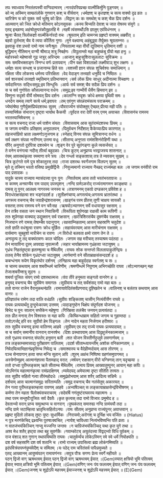 

  
तपः स्वाध्याय निरतंतपस्वी वाग्विदाम्वरम् ।नारदंपरिपप्रच्छ वाल्मीकिर्मुनि पुङ्गवम्  ॥   
को म्व् अस्मिन् साम्प्रतंलोके गुणवान् कश् च वीर्यवान् ।धर्मज्ञश् च कृतज्ञश् च सत्य वाक्यो दृढ व्रतः  ॥   
चारित्रेण च को युक्तः सर्व भूतेषु को हितः ।विद्वान् कः कः समर्थश् च कश् चैक प्रिय दर्शनः  ॥   
आत्मवान् को जित क्रोधो मतिमान् कोऽनसूयकः ।कस्य बिभ्यति देवाश् च जात रोषस्य संयुगे  ॥   
एतद् इच्छाम्य् अहंश्रोतुम्परंकौतूहलंहि मे ।महर्षे त्वंसमर्थोऽसि ज्ञातुम् एवंविधंनरम्  ॥   
श्रुत्वा चैतत् त्रिलोकज्ञो वाल्मीकेर्नारदो वचः ।श्रूयताम् इति चामन्त्र्य प्रहृष्टो वाक्यम् अब्रवीत्  ॥   
बहवो दुर्लभाश् चैव ये त्वया कीर्तिता गुणाः ।मुने वक्ष्याम्य् अहंबुद्ध्वा तैर्युक्तः श्रूयताम्नरः  ॥   
इक्ष्वाकु वंश प्रभवो रामो नाम जनैःश्रुतः ।नियतात्मा महा वीर्यो द्युतिमान् धृतिमान् वशी  ॥   
बुद्धिमान् नीतिमान् वाग्मी श्रीमाञ् शत्रु निबर्हणः ।विपुलाम्सो महा बाहुष्कंबु ग्रीवो महा हनुः  ॥   
महोरस्को महेष्वासो गूढ जत्रुर् अरिन्दमः ।आजानु बाहुःसुशिराःसुललाटः सुविक्रमः  ॥   
समः समविभक्ताङ्गः स्निग्ध वर्णः प्रतापवान् ।पीन वक्षा विशालाक्षो लक्ष्मीवाञ् शुभ लक्षणः  ॥   
धर्मज्ञः सत्य सन्धश् च प्रजानाम्च हिते रतः ।यशस्वी ज्ञान संपन्नः शुचिर्वश्यः समाधिमान्  ॥   
रक्षिता जीव लोकस्य धर्मस्य परिरक्षिता ।वेद वेदाङ्ग तत्त्वज्ञो धनुर्वेदे च निष्ठितः  ॥   
सर्व शास्त्रार्थ तत्त्वज्ञो स्मृतिमान् प्रतिभानवान् ।सर्व लोक प्रियः साधुर् अदीनात्मा विचक्षणः  ॥   
सर्वदाभिगतः सद्भिःसमुद्र;इव सिन्धुभिः ।आर्यः सर्व समश् चैव सदैक प्रिय दर्शनः  ॥   
स च सर्व गुणोपेतः कौसल्यानन्द वर्धनः ।समुद्र;इव गाम्भीर्ये धैर्येण हिमवान् इव  ॥   
विष्णुना सदृशो वीर्ये सोमवत् प्रिय दर्शनः ।कालाग्नि सदृशः क्रोधे क्षमया पृथिवी समः  ॥   
धनदेन समस् त्यागे सत्ये धर्म;इवापरः ।तम् एवंगुण संपन्नंरामंसत्य पराक्रमम्  ॥   
ज्येष्ठंश्रेष्ठ गुणैर्युक्तंप्रियंदशरथः सुतम् ।यौवराज्येन संयोक्तुम् ऐच्छत् प्रीत्या मही पतिः  ॥   
तस्याभिषेक संभारान् दृष्ट्वा भार्याथ कैकयी ।पूर्वंदत्त वरा देवी वरम् एनम् अयाचत ।विवासनंच रामस्य भरतस्याभिषेचनम्  ॥   
स सत्य वचनाद् राजा धर्म पाशेन संयतः ।विवासयाम् आस सुतंरामंदशरथः प्रियम्  ॥   
स जगाम वनंवीरः प्रतिज्ञाम् अनुपालयन् ।पितुर्वचन निर्देशात् कैकेय्याःप्रिय कारणात्  ॥   
तंव्रजन्तंप्रियो भ्राता लक्ष्मणोऽनुजगाम ह ।स्नेहाद् विनय संपन्नः सुमित्रानन्द वर्धनः  ॥   
सर्व लक्षण संपन्ना नारीणाम् उत्तमा वधूः ।सीताप्य् अनुगता रामंशशिनंरोहिणी यथा  ॥   
पौरैर् अनुगतो दूरंपित्रा दशरथेन च ।शृङ्ग वेर पुरे सूतंगङ्गा कूले व्यसर्जयत्  ॥   
ते वनेन वनंगत्वा नदीस् तीर्त्वा बहूदकाः ।चित्र कूटम् अनुप्राप्य भरद्वाजस्य शासनात्  ॥   
रंयम् आवसथंकृत्वा रममाणा वने त्रयः ।देव गन्धर्व सङ्काशास् तत्र ते म्यवसन् सुखम्  ॥   
चित्र कूटंगते रामे पुत्र शोकातुरस् तदा ।राजा दशरथः स्वर्गंजगाम विलपन् सुतम्  ॥   
मृते तु तस्मिन् भरतो वसिष्ठ प्रमुखैर्द्विजैः ।नियुज्यमानो राज्याय नैच्छद् राज्यंमहा बलः ।स जगाम वनंवीरो राम पाद प्रसादकः  ॥   
पादुके चास्य राज्याय म्यासंदत्त्वा पुनः पुनः ।निवर्तयाम् आस ततो भरतंभरताग्रजः  ॥   
स कामम् अनवाप्यैव राम पादाव् उपस्पृशन् ।नन्दि ग्रामेऽकरोद् राज्यंरामागमन काङ्क्षया  ॥   
रामस् तु पुनर् आलक्ष्य नागरस्य जनस्य च ।तत्रागमनम् एकाग्रे दण्डकान् प्रविवेश ह  ॥   
विराधंराक्षसंहत्वा शर भङ्गंददर्श ह ।सुतीक्ष्णंचाप्य् अगस्त्यंच;अगस्त्य भ्रातरंतथा  ॥   
अगस्त्य वचनाच् चैव जग्राहैन्द्रंशरासनम् ।खड्गंच परम प्रीतस् तूणी चाक्षय सायकौ  ॥   
वसतस् तस्य रामस्य वने वन चरैःसह ।ऋषयोऽभ्यागमन् सर्वे वधायासुर रक्षसाम्  ॥   
तेन तत्रैव वसता जन स्थान निवासिनी ।विरूपिता शूर्पणखा राक्षसी काम रूपिणी  ॥   
ततः शूर्पणखा वाक्याद् उद्युक्तान् सर्व राक्षसान् ।खरंत्रिशिरसंचैव दूषणंचैव राक्षसम्  ॥   
निजघान रणे रामस् तेषाम्चैव पदानुगान् ।रक्षसाम्निहताम्य् आसन् सहस्राणि चतुर्दश  ॥   
ततो ज्ञाति वधंश्रुत्वा रावणः क्रोध मूर्छितः ।सहायंवरयाम् आस मारीचंनाम राक्षसम्  ॥   
वार्यमाणः सुबहुशो मारीचेन स रावणः ।न विरोधो बलवता क्षमो रावण तेन ते  ॥   
अनादृत्य तु तद् वाक्यंरावणः काल चोदितः ।जगाम सह मरीचस् तस्याश्रम पदंतदा  ॥   
तेन मायाविना दूरम् अपवाह्य नृपात्मजौ ।जहार भार्याम्रामस्य गृध्रंहत्वा जटायुषम्  ॥   
गृध्रंच निहतंदृष्ट्वा हृताम्श्रुत्वा च मैथिलीम् ।राघवः शोक सन्तप्तो विललापाकुलेन्द्रियः  ॥   
ततस् तेनैव शोकेन गृध्रंदग्ध्वा जटायुषम् ।मार्गमाणो वने सीताम्राक्षसंसन्ददर्श ह  ॥   
कबन्धंनाम रूपेण विकृतंघोर दर्शनम् ।तंनिहत्य महा बाहुर्ददाह स्वर्गतश् च सः  ॥   
स चास्य कथयाम् आस शबरीम्धर्म चारिणीम् ।श्रमणीम्धर्म निपुणाम् अभिगच्छेति राघव ।सोऽभ्यगच्छन् महा तेजाःशबरीम्शत्रु सूदनः  ॥   
शबर्या पूजितः संयग् रामो दशरथात्मजः ।पंपा तीरे हनुमता सङ्गतो वानरेण ह  ॥   
हनुमद् वचनाच् चैव सुग्रीवेण समागतः ।सुग्रीवाय च तत् सर्वंशंसद् रामो महा बलः  ॥   
ततो वानर राजेन वैरानुकथनंप्रति ।रामायावेदितंसर्वंप्रणयाद् दुह्खितेन च ।वालिनश् च बलंतत्र कथयाम् आस वानरः  ॥   
प्रतिज्ञातंच रामेण तदा वालि वधंप्रति ।सुग्रीवः शङ्कितश् चासीन् नित्यंवीर्येण राघवे  ॥   
राघवः प्रत्ययार्थंतु दुन्दुभेःकायम् उत्तमम् ।पादाङ्गुष्ठेन चिक्षेप संपूर्णंदश योजनम्  ॥   
बिभेद च पुनः सालान् सप्तैकेन महेषुणा ।गिरिम्रसा तलंचैव जनयन् प्रत्ययंतदा  ॥   
ततः प्रीत मनास् तेन विश्वस्तः स महा कपिः ।किष्किन्धाम्राम सहितो जगाम च गुहाम्तदा  ॥   
ततोऽगर्जद्द् हरि वरः सुग्रीवो हेम पिङ्गलः ।तेन नादेन महता निर्जगाम हरीश्वरः  ॥   
ततः सुग्रीव वचनाद्द् हत्वा वालिनम् आहवे ।सुग्रीवम् एव तद् राज्ये राघवः प्रत्यपादयत्  ॥   
स च सर्वान् समानीय वानरान् वानरर्षभः ।दिशः प्रस्थापयाम् आस दिदृक्षुर्जनकात्मजाम्  ॥   
ततो गृध्रस्य वचनात् संपातेर् हनुमान् बली ।शत योजन विस्तीर्णंपुप्लुवे लवणार्णवम्  ॥   
तत्र लङ्काम्समासाद्य पुरीम्रावण पालिताम् ।ददर्श सीताम्ध्यायन्तीम् अशोक वनिकाम्गताम्  ॥   
निवेदयित्वाभिज्ञानंप्रवृत्तिम्च निवेद्य च ।समाश्वास्य च वैदेहीम्मर्दयाम् आस तोरणम्  ॥   
पञ्च सेनाग्रगान् हत्वा सप्त मन्त्रि सुतान् अपि ।शूरम् अक्षंच निष्पिष्य ग्रहणंसमुपागमत्  ॥   
अस्त्रेणोम्मुहम् आत्मानंज्ञात्वा पैतामहाद् वरात् ।मर्षयन् राक्षसान् वीरो यन्त्रिणस् तान् यदृच्छया  ॥   
ततो दग्ध्वा पुरीम्लङ्काम् ऋते सीताम्च मैथिलीम् ।रामाय प्रियम् आख्यातुम्पुनर् आयान् महा कपिः  ॥   
सोऽभिगंय महात्मानंकृत्वा रामंप्रदक्षिणम् ।म्यवेदयद् अमेयात्मा दृष्टा सीतेति तत्त्वतः  ॥   
ततः सुग्रीव सहितो गत्वा तीरंमहोदधेः ।समुद्रंक्षोभयाम् आस शरैर् आदित्य सन्निभैः  ॥   
दर्शयाम् आस चात्मानंसमुद्रः सरिताम्पतिः ।समुद्र वचनाच् चैव नलंसेतुम् अकारयत्  ॥   
तेन गत्वा पुरीम्लङ्काम्हत्वा रावणम् आहवे ।अभ्यषिञ्चत् स लङ्कायाम्राक्षसेन्द्रंविभीषणम्  ॥   
कर्मणा तेन महता त्रैलोक्यंसचराचरम् ।सदेवर्षि गणंतुष्टंराघवस्य महात्मनः  ॥   
तथा परम सन्तुष्टैःपूजितः सर्व दैवतैः ।कृत कृत्यस् तदा रामो विज्वरः प्रमुमोद ह  ॥   
देवताभ्यो वरान् प्राप्य समुत्थाप्य च वानरान् ।पुष्पकंतत् समारुह्य नन्दि ग्रामंययौ तदा  ॥   
नन्दि ग्रामे जटाम्हित्वा भ्रातृभिःसहितोऽनघः ।रामः सीताम् अनुप्राप्य राज्यंपुनर् अवाप्तवान्  ॥   
प्रहृष्ट मुदितो लोकस् तुष्टः पुष्टः सुधार्मिकः ।निरायमो;अरोगश् च दुर्भिक्ष भय वर्जितः  ॥ (Hiatus)  
न पुत्र मरणंकेचिद् द्रक्ष्यन्ति पुरुषाःक्वचित् ।नार्यश् चाविधवा नित्यंभविष्यन्ति पति व्रताः  ॥   
न वातजंभयंकिञ्चिन् नाप्सु मज्जन्ति जन्तवः ।न चाग्रिजंभयंकिञ्चिद् यथा कृत युगे तथा  ॥   
अश्व मेध शतैर् इष्ट्वा तथा बहु सुवर्णकैः ।गवाम्कोट्य् अयुतंदत्त्वा विद्वद्भ्यो विधि पूर्वकम्  ॥   
राज वंशाञ् शत गुणान् स्थापयिष्यति राघवः ।चातुर्वर्म्यंच लोकेऽस्मिन् स्वे स्वे धर्मे नियोक्ष्यति  ॥   
दश वर्ष सहस्राणि दश वर्ष शतानि च ।रामो राज्यम् उपासित्वा ब्रह्म लोकंगमिष्यति  ॥   
इदंपवित्रंपापघ्नंपुम्यंवेदैश् च संमितम् ।यः पठेद् राम चरितंसर्व पापैःप्रमुच्यते  ॥   
एतद् आख्यानम् आयुष्यंपठन् रामायणंनरः ।सपुत्र पौत्रः सगणः प्रेत्य स्वर्गे महीयते  ॥   
पठन् द्विजो वाग् ऋषभत्वम् ईयात् पठन् द्विजो वाग् ऋषभत्वम् ईयात् ।(Gem)स्यात् क्षत्रियो भूमि पतित्वम् ईयात् स्यात् क्षत्रियो भूमि पतित्वम् ईयात् ।(Gem)वणिग् जनः पंय फलत्वम् ईयात् वणिग् जनः पंय फलत्वम् ईयात् ।(Gem)जनश् च शूद्रोऽपि महत्त्वम् ईयाज्जनश् च शूद्रोऽपि महत्त्वम् ईयात्  ॥ (E)(Gem)  

